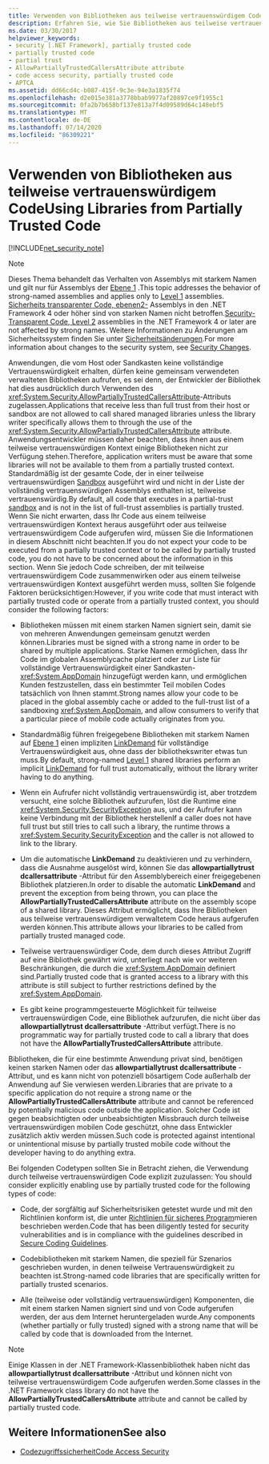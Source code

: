```yaml
---
title: Verwenden von Bibliotheken aus teilweise vertrauenswürdigem Code
description: Erfahren Sie, wie Sie Bibliotheken aus teilweise vertrauenswürdigem Code verwenden. Verwenden Sie das allowpartiallytrust dcallersattribute-Attribut, um freigegebene verwaltete Bibliotheken aufzurufen.
ms.date: 03/30/2017
helpviewer_keywords:
- security [.NET Framework], partially trusted code
- partially trusted code
- partial trust
- AllowPartiallyTrustedCallersAttribute attribute
- code access security, partially trusted code
- APTCA
ms.assetid: dd66cd4c-b087-415f-9c3e-94e3a1835f74
ms.openlocfilehash: d2e015e381a3778bbab9977af20897ce9f1955c1
ms.sourcegitcommit: 0fa2b7b658bf137e813a7f4d09589d64c148ebf5
ms.translationtype: MT
ms.contentlocale: de-DE
ms.lasthandoff: 07/14/2020
ms.locfileid: "86309221"
---
```

# <a name="using-libraries-from-partially-trusted-code"></a><span data-ttu-id="a087a-104">Verwenden von Bibliotheken aus teilweise vertrauenswürdigem Code</span><span class="sxs-lookup"><span data-stu-id="a087a-104">Using Libraries from Partially Trusted Code</span></span>
[!INCLUDE[net_security_note](../../../includes/net-security-note-md.md)]  
  
> [!NOTE]
> <span data-ttu-id="a087a-105">Dieses Thema behandelt das Verhalten von Assemblys mit starkem Namen und gilt nur für Assemblys der [Ebene 1](security-transparent-code-level-1.md) .</span><span class="sxs-lookup"><span data-stu-id="a087a-105">This topic addresses the behavior of strong-named assemblies and applies only to [Level 1](security-transparent-code-level-1.md) assemblies.</span></span> <span data-ttu-id="a087a-106">[Sicherheits transparenter Code, ebenen2-](security-transparent-code-level-2.md) Assemblys in den .NET Framework 4 oder höher sind von starken Namen nicht betroffen.</span><span class="sxs-lookup"><span data-stu-id="a087a-106">[Security-Transparent Code, Level 2](security-transparent-code-level-2.md) assemblies in the .NET Framework 4 or later are not affected by strong names.</span></span> <span data-ttu-id="a087a-107">Weitere Informationen zu Änderungen am Sicherheitssystem finden Sie unter [Sicherheitsänderungen](https://docs.microsoft.com/previous-versions/dotnet/framework/security/security-changes).</span><span class="sxs-lookup"><span data-stu-id="a087a-107">For more information about changes to the security system, see [Security Changes](https://docs.microsoft.com/previous-versions/dotnet/framework/security/security-changes).</span></span>  
  
 <span data-ttu-id="a087a-108">Anwendungen, die vom Host oder Sandkasten keine vollständige Vertrauenswürdigkeit erhalten, dürfen keine gemeinsam verwendeten verwalteten Bibliotheken aufrufen, es sei denn, der Entwickler der Bibliothek hat dies ausdrücklich durch Verwenden des <xref:System.Security.AllowPartiallyTrustedCallersAttribute>-Attributs zugelassen.</span><span class="sxs-lookup"><span data-stu-id="a087a-108">Applications that receive less than full trust from their host or sandbox are not allowed to call shared managed libraries unless the library writer specifically allows them to through the use of the <xref:System.Security.AllowPartiallyTrustedCallersAttribute> attribute.</span></span> <span data-ttu-id="a087a-109">Anwendungsentwickler müssen daher beachten, dass ihnen aus einem teilweise vertrauenswürdigen Kontext einige Bibliotheken nicht zur Verfügung stehen.</span><span class="sxs-lookup"><span data-stu-id="a087a-109">Therefore, application writers must be aware that some libraries will not be available to them from a partially trusted context.</span></span> <span data-ttu-id="a087a-110">Standardmäßig ist der gesamte Code, der in einer teilweise vertrauenswürdigen [Sandbox](how-to-run-partially-trusted-code-in-a-sandbox.md) ausgeführt wird und nicht in der Liste der vollständig vertrauenswürdigen Assemblys enthalten ist, teilweise vertrauenswürdig.</span><span class="sxs-lookup"><span data-stu-id="a087a-110">By default, all code that executes in a partial-trust [sandbox](how-to-run-partially-trusted-code-in-a-sandbox.md) and is not in the list of full-trust assemblies is partially trusted.</span></span> <span data-ttu-id="a087a-111">Wenn Sie nicht erwarten, dass Ihr Code aus einem teilweise vertrauenswürdigen Kontext heraus ausgeführt oder aus teilweise vertrauenswürdigem Code aufgerufen wird, müssen Sie die Informationen in diesem Abschnitt nicht beachten.</span><span class="sxs-lookup"><span data-stu-id="a087a-111">If you do not expect your code to be executed from a partially trusted context or to be called by partially trusted code, you do not have to be concerned about the information in this section.</span></span> <span data-ttu-id="a087a-112">Wenn Sie jedoch Code schreiben, der mit teilweise vertrauenswürdigem Code zusammenwirken oder aus einem teilweise vertrauenswürdigen Kontext ausgeführt werden muss, sollten Sie folgende Faktoren berücksichtigen:</span><span class="sxs-lookup"><span data-stu-id="a087a-112">However, if you write code that must interact with partially trusted code or operate from a partially trusted context, you should consider the following factors:</span></span>  
  
- <span data-ttu-id="a087a-113">Bibliotheken müssen mit einem starken Namen signiert sein, damit sie von mehreren Anwendungen gemeinsam genutzt werden können.</span><span class="sxs-lookup"><span data-stu-id="a087a-113">Libraries must be signed with a strong name in order to be shared by multiple applications.</span></span> <span data-ttu-id="a087a-114">Starke Namen ermöglichen, dass Ihr Code im globalen Assemblycache platziert oder zur Liste für vollständige Vertrauenswürdigkeit einer Sandkasten-<xref:System.AppDomain> hinzugefügt werden kann, und ermöglichen Kunden festzustellen, dass ein bestimmter Teil mobilen Codes tatsächlich von Ihnen stammt.</span><span class="sxs-lookup"><span data-stu-id="a087a-114">Strong names allow your code to be placed in the global assembly cache or added to the full-trust list of a sandboxing <xref:System.AppDomain>, and allow consumers to verify that a particular piece of mobile code actually originates from you.</span></span>  
  
- <span data-ttu-id="a087a-115">Standardmäßig führen freigegebene Bibliotheken mit starkem Namen auf [Ebene 1](security-transparent-code-level-1.md) einen impliziten [LinkDemand](link-demands.md) für vollständige Vertrauenswürdigkeit aus, ohne dass der bibliothekswriter etwas tun muss.</span><span class="sxs-lookup"><span data-stu-id="a087a-115">By default, strong-named [Level 1](security-transparent-code-level-1.md) shared libraries perform an implicit [LinkDemand](link-demands.md) for full trust automatically, without the library writer having to do anything.</span></span>  
  
- <span data-ttu-id="a087a-116">Wenn ein Aufrufer nicht vollständig vertrauenswürdig ist, aber trotzdem versucht, eine solche Bibliothek aufzurufen, löst die Runtime eine <xref:System.Security.SecurityException> aus, und der Aufrufer kann keine Verbindung mit der Bibliothek herstellen</span><span class="sxs-lookup"><span data-stu-id="a087a-116">If a caller does not have full trust but still tries to call such a library, the runtime throws a <xref:System.Security.SecurityException> and the caller is not allowed to link to the library.</span></span>  
  
- <span data-ttu-id="a087a-117">Um die automatische **LinkDemand** zu deaktivieren und zu verhindern, dass die Ausnahme ausgelöst wird, können Sie das **allowpartiallytrust dcallersattribute** -Attribut für den Assemblybereich einer freigegebenen Bibliothek platzieren.</span><span class="sxs-lookup"><span data-stu-id="a087a-117">In order to disable the automatic **LinkDemand** and prevent the exception from being thrown, you can place the **AllowPartiallyTrustedCallersAttribute** attribute on the assembly scope of a shared library.</span></span> <span data-ttu-id="a087a-118">Dieses Attribut ermöglicht, dass Ihre Bibliotheken aus teilweise vertrauenswürdigem verwaltetem Code heraus aufgerufen werden können.</span><span class="sxs-lookup"><span data-stu-id="a087a-118">This attribute allows your libraries to be called from partially trusted managed code.</span></span>  
  
- <span data-ttu-id="a087a-119">Teilweise vertrauenswürdiger Code, dem durch dieses Attribut Zugriff auf eine Bibliothek gewährt wird, unterliegt nach wie vor weiteren Beschränkungen, die durch die <xref:System.AppDomain> definiert sind.</span><span class="sxs-lookup"><span data-stu-id="a087a-119">Partially trusted code that is granted access to a library with this attribute is still subject to further restrictions defined by the <xref:System.AppDomain>.</span></span>  
  
- <span data-ttu-id="a087a-120">Es gibt keine programmgesteuerte Möglichkeit für teilweise vertrauenswürdigen Code, eine Bibliothek aufzurufen, die nicht über das **allowpartiallytrust dcallersattribute** -Attribut verfügt.</span><span class="sxs-lookup"><span data-stu-id="a087a-120">There is no programmatic way for partially trusted code to call a library that does not have the **AllowPartiallyTrustedCallersAttribute** attribute.</span></span>  
  
 <span data-ttu-id="a087a-121">Bibliotheken, die für eine bestimmte Anwendung privat sind, benötigen keinen starken Namen oder das **allowpartiallytrust dcallersattribute** -Attribut, und es kann nicht von potenziell bösartigem Code außerhalb der Anwendung auf Sie verwiesen werden.</span><span class="sxs-lookup"><span data-stu-id="a087a-121">Libraries that are private to a specific application do not require a strong name or the **AllowPartiallyTrustedCallersAttribute** attribute and cannot be referenced by potentially malicious code outside the application.</span></span> <span data-ttu-id="a087a-122">Solcher Code ist gegen beabsichtigten oder unbeabsichtigten Missbrauch durch teilweise vertrauenswürdigen mobilen Code geschützt, ohne dass Entwickler zusätzlich aktiv werden müssen.</span><span class="sxs-lookup"><span data-stu-id="a087a-122">Such code is protected against intentional or unintentional misuse by partially trusted mobile code without the developer having to do anything extra.</span></span>  
  
 <span data-ttu-id="a087a-123">Bei folgenden Codetypen sollten Sie in Betracht ziehen, die Verwendung durch teilweise vertrauenswürdigen Code explizit zuzulassen: </span><span class="sxs-lookup"><span data-stu-id="a087a-123">You should consider explicitly enabling use by partially trusted code for the following types of code:</span></span>  
  
- <span data-ttu-id="a087a-124">Code, der sorgfältig auf Sicherheitsrisiken getestet wurde und mit den Richtlinien konform ist, die unter [Richtlinien für sicheres Program](../../standard/security/secure-coding-guidelines.md)mieren beschrieben werden.</span><span class="sxs-lookup"><span data-stu-id="a087a-124">Code that has been diligently tested for security vulnerabilities and is in compliance with the guidelines described in [Secure Coding Guidelines](../../standard/security/secure-coding-guidelines.md).</span></span>  
  
- <span data-ttu-id="a087a-125">Codebibliotheken mit starkem Namen, die speziell für Szenarios geschrieben wurden, in denen teilweise Vertrauenswürdigkeit zu beachten ist.</span><span class="sxs-lookup"><span data-stu-id="a087a-125">Strong-named code libraries that are specifically written for partially trusted scenarios.</span></span>  
  
- <span data-ttu-id="a087a-126">Alle (teilweise oder vollständig vertrauenswürdigen) Komponenten, die mit einem starken Namen signiert sind und von Code aufgerufen werden, der aus dem Internet heruntergeladen wurde.</span><span class="sxs-lookup"><span data-stu-id="a087a-126">Any components (whether partially or fully trusted) signed with a strong name that will be called by code that is downloaded from the Internet.</span></span>  
  
> [!NOTE]
> <span data-ttu-id="a087a-127">Einige Klassen in der .NET Framework-Klassenbibliothek haben nicht das **allowpartiallytrust dcallersattribute** -Attribut und können nicht von teilweise vertrauenswürdigem Code aufgerufen werden.</span><span class="sxs-lookup"><span data-stu-id="a087a-127">Some classes in the .NET Framework class library do not have the **AllowPartiallyTrustedCallersAttribute** attribute and cannot be called by partially trusted code.</span></span>  
  
## <a name="see-also"></a><span data-ttu-id="a087a-128">Weitere Informationen</span><span class="sxs-lookup"><span data-stu-id="a087a-128">See also</span></span>

- [<span data-ttu-id="a087a-129">Codezugriffssicherheit</span><span class="sxs-lookup"><span data-stu-id="a087a-129">Code Access Security</span></span>](code-access-security.md)
